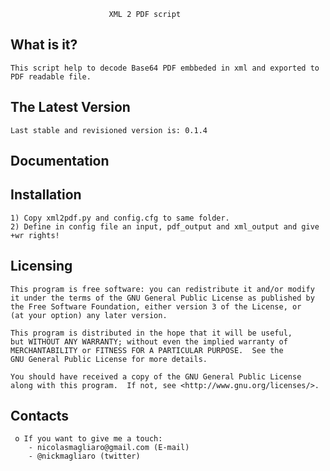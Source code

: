                           XML 2 PDF script

  What is it?
  -----------

    This script help to decode Base64 PDF embbeded in xml and exported to PDF readable file.

  The Latest Version
  ------------------

    Last stable and revisioned version is: 0.1.4

  Documentation
  -------------

  Installation
  ------------

    1) Copy xml2pdf.py and config.cfg to same folder.
    2) Define in config file an input, pdf_output and xml_output and give +wr rights!

  Licensing
  ---------

    This program is free software: you can redistribute it and/or modify
    it under the terms of the GNU General Public License as published by
    the Free Software Foundation, either version 3 of the License, or
    (at your option) any later version.

    This program is distributed in the hope that it will be useful,
    but WITHOUT ANY WARRANTY; without even the implied warranty of
    MERCHANTABILITY or FITNESS FOR A PARTICULAR PURPOSE.  See the
    GNU General Public License for more details.

    You should have received a copy of the GNU General Public License
    along with this program.  If not, see <http://www.gnu.org/licenses/>.

  Contacts
  --------

     o If you want to give me a touch:
        - nicolasmagliaro@gmail.com (E-mail) 
        - @nickmagliaro (twitter)
